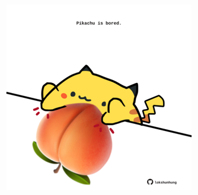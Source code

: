 <!-- built at 20/03/2021, 08:01:49 UTC -->
<p align="center">
  <img width="500" height="500" src="./ReadmeImage.svg">
</p>
